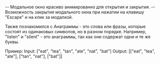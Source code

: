 -- Модальное окно красиво анимированно для открытия и закрытия.
-- Возможность закрытия модального окна при нажатии на клавишу "Escape" и на клик за модалкой.

Также познакомился с 
Анаграммы - это слова или фразы, которые состоят из одинаковых символов, но в разном порядке. Например, "listen" и "silent" - это анаграммы, так как они содержат одни и те же буквы.

Пример:
Input: ["eat", "tea", "tan", "ate", "nat", "bat"]
Output: [["eat", "tea", "ate"], ["tan", "nat"], ["bat"]]
